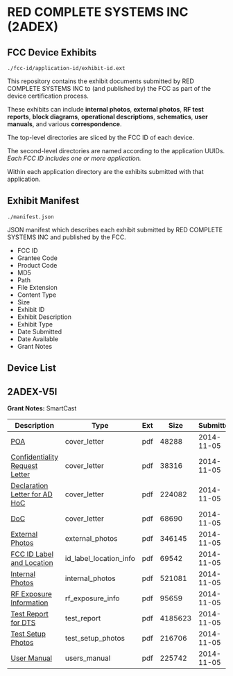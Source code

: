 # RED COMPLETE SYSTEMS INC (2ADEX)
## FCC Device Exhibits

```
./fcc-id/application-id/exhibit-id.ext
```

This repository contains the exhibit documents submitted by RED COMPLETE SYSTEMS INC to (and published by) the FCC as part of the device certification process.

These exhibits can include **internal photos**, **external photos**, **RF test reports**, **block diagrams**, **operational descriptions**, **schematics**, **user manuals**, and various **correspondence**.

The top-level directories are sliced by the FCC ID of each device.

The second-level directories are named according to the application UUIDs. *Each FCC ID includes one or more application.*

Within each application directory are the exhibits submitted with that application. 

## Exhibit Manifest

```
./manifest.json
```

JSON manifest which describes each exhibit submitted by RED COMPLETE SYSTEMS INC and published by the FCC.

- FCC ID
- Grantee Code
- Product Code
- MD5
- Path
- File Extension
- Content Type
- Size
- Exhibit ID
- Exhibit Description
- Exhibit Type
- Date Submitted
- Date Available
- Grant Notes

## Device List
## 2ADEX-V5I
**Grant Notes:** SmartCast

| Description | Type | Ext | Size | Submitted | Available |
| ----------- | ---- | --- | ---- | --------- | --------- |
| [POA](2ADEX-V5I/a3f47c9bf1c67591a27cda15bf9d9aa3/2435952.pdf) | cover_letter | pdf | 48288 | 2014-11-05 | 2014-11-05 |
| [Confidentiality Request Letter](2ADEX-V5I/a3f47c9bf1c67591a27cda15bf9d9aa3/2435953.pdf) | cover_letter | pdf | 38316 | 2014-11-05 | 2014-11-05 |
| [Declaration Letter for AD HoC](2ADEX-V5I/a3f47c9bf1c67591a27cda15bf9d9aa3/2435954.pdf) | cover_letter | pdf | 224082 | 2014-11-05 | 2014-11-05 |
| [DoC](2ADEX-V5I/a3f47c9bf1c67591a27cda15bf9d9aa3/2435961.pdf) | cover_letter | pdf | 68690 | 2014-11-05 | 2014-11-05 |
| [External Photos](2ADEX-V5I/a3f47c9bf1c67591a27cda15bf9d9aa3/2435955.pdf) | external_photos | pdf | 346145 | 2014-11-05 | 2014-11-05 |
| [FCC ID Label and Location](2ADEX-V5I/a3f47c9bf1c67591a27cda15bf9d9aa3/2435957.pdf) | id_label_location_info | pdf | 69542 | 2014-11-05 | 2014-11-05 |
| [Internal Photos](2ADEX-V5I/a3f47c9bf1c67591a27cda15bf9d9aa3/2435956.pdf) | internal_photos | pdf | 521081 | 2014-11-05 | 2014-11-05 |
| [RF Exposure Information](2ADEX-V5I/a3f47c9bf1c67591a27cda15bf9d9aa3/2435960.pdf) | rf_exposure_info | pdf | 95659 | 2014-11-05 | 2014-11-05 |
| [Test Report for DTS](2ADEX-V5I/a3f47c9bf1c67591a27cda15bf9d9aa3/2435959.pdf) | test_report | pdf | 4185623 | 2014-11-05 | 2014-11-05 |
| [Test Setup Photos](2ADEX-V5I/a3f47c9bf1c67591a27cda15bf9d9aa3/2435958.pdf) | test_setup_photos | pdf | 216706 | 2014-11-05 | 2014-11-05 |
| [User Manual](2ADEX-V5I/a3f47c9bf1c67591a27cda15bf9d9aa3/2435962.pdf) | users_manual | pdf | 225742 | 2014-11-05 | 2014-11-05 |
